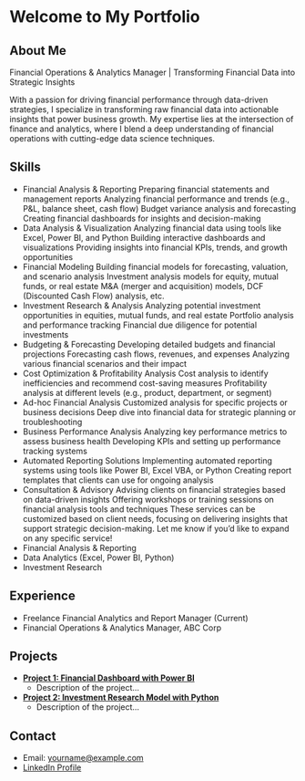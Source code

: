# Welcome to My Portfolio

## About Me
Financial Operations & Analytics Manager | Transforming Financial Data into Strategic Insights

With a passion for driving financial performance through data-driven strategies, I specialize in transforming raw financial data into actionable insights that power business growth. My expertise lies at the intersection of finance and analytics, where I blend a deep understanding of financial operations with cutting-edge data science techniques.

## Skills
- Financial Analysis & Reporting
Preparing financial statements and management reports
Analyzing financial performance and trends (e.g., P&L, balance sheet, cash flow)
Budget variance analysis and forecasting
Creating financial dashboards for insights and decision-making
- Data Analysis & Visualization
Analyzing financial data using tools like Excel, Power BI, and Python
Building interactive dashboards and visualizations
Providing insights into financial KPIs, trends, and growth opportunities
- Financial Modeling
Building financial models for forecasting, valuation, and scenario analysis
Investment analysis models for equity, mutual funds, or real estate
M&A (merger and acquisition) models, DCF (Discounted Cash Flow) analysis, etc.
- Investment Research & Analysis
Analyzing potential investment opportunities in equities, mutual funds, and real estate
Portfolio analysis and performance tracking
Financial due diligence for potential investments
- Budgeting & Forecasting
Developing detailed budgets and financial projections
Forecasting cash flows, revenues, and expenses
Analyzing various financial scenarios and their impact
- Cost Optimization & Profitability Analysis
Cost analysis to identify inefficiencies and recommend cost-saving measures
Profitability analysis at different levels (e.g., product, department, or segment)
- Ad-hoc Financial Analysis
Customized analysis for specific projects or business decisions
Deep dive into financial data for strategic planning or troubleshooting
- Business Performance Analysis
Analyzing key performance metrics to assess business health
Developing KPIs and setting up performance tracking systems
- Automated Reporting Solutions
Implementing automated reporting systems using tools like Power BI, Excel VBA, or Python
Creating report templates that clients can use for ongoing analysis
- Consultation & Advisory
Advising clients on financial strategies based on data-driven insights
Offering workshops or training sessions on financial analysis tools and techniques
These services can be customized based on client needs, focusing on delivering insights that support strategic decision-making. Let me know if you’d like to expand on any specific service!
- Financial Analysis & Reporting
- Data Analytics (Excel, Power BI, Python)
- Investment Research

## Experience
- Freelance Financial Analytics and Report Manager (Current)
- Financial Operations & Analytics Manager, ABC Corp

## Projects
- **[Project 1: Financial Dashboard with Power BI](https://github.com/your-username/project1)**
  - Description of the project...
- **[Project 2: Investment Research Model with Python](https://github.com/your-username/project2)**
  - Description of the project...

## Contact
- Email: yourname@example.com
- [LinkedIn Profile](https://www.linkedin.com/in/yourprofile)
